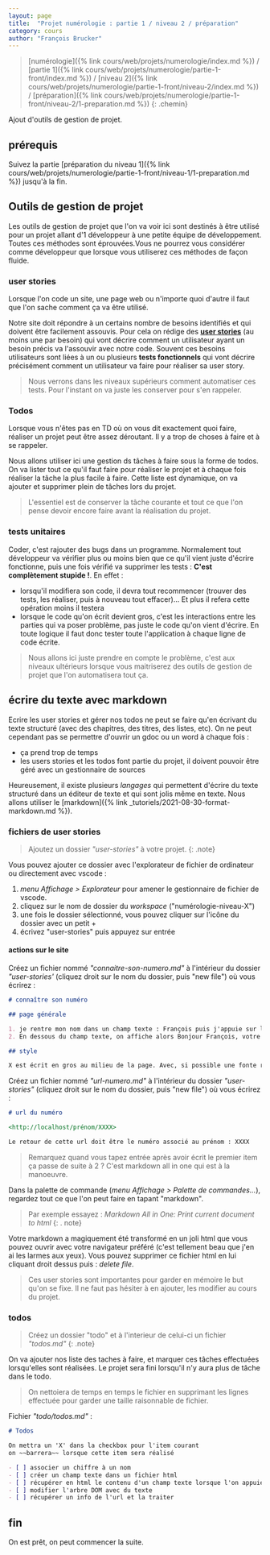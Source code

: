 ```yaml
---
layout: page
title:  "Projet numérologie : partie 1 / niveau 2 / préparation"
category: cours
author: "François Brucker"
---
```


> [numérologie]({% link cours/web/projets/numerologie/index.md %}) / [partie 1]({% link cours/web/projets/numerologie/partie-1-front/index.md %}) / [niveau 2]({% link cours/web/projets/numerologie/partie-1-front/niveau-2/index.md %}) / [préparation]({% link cours/web/projets/numerologie/partie-1-front/niveau-2/1-preparation.md %})
{: .chemin}

Ajout d'outils de gestion de projet.

## prérequis

Suivez la partie [préparation du niveau 1]({% link cours/web/projets/numerologie/partie-1-front/niveau-1/1-preparation.md %}) jusqu'à la fin.

## Outils de gestion de projet

Les outils de gestion de projet que l'on va voir ici sont destinés à être utilisé pour un projet allant d'1 développeur à une petite équipe de développement. Toutes ces méthodes sont éprouvées.Vous ne pourrez vous considérer comme développeur que lorsque vous utiliserez ces méthodes de façon fluide.

### user stories

Lorsque l'on code un site, une page web ou n'importe quoi d'autre il faut que l'on sache comment ça va être utilisé.

Notre site doit répondre à un certains nombre de besoins identifiés et qui doivent être facilement assouvis. Pour cela on rédige des [**user stories**](https://fr.wikipedia.org/wiki/R%C3%A9cit_utilisateur) (au moins une par besoin) qui vont décrire comment un utilisateur ayant un besoin précis va l'assouvir avec notre code. Souvent ces besoins utilisateurs sont liées à un ou plusieurs **tests fonctionnels** qui vont décrire précisément comment un
utilisateur va faire pour réaliser sa user story.

> Nous verrons dans les niveaux supérieurs comment automatiser ces tests. Pour l'instant on va juste les conserver pour s'en rappeler.

### Todos

Lorsque vous n'êtes pas en TD où on vous dit exactement quoi faire, réaliser un projet peut être assez déroutant. Il y a trop de choses à faire et à se rappeler.

Nous allons utiliser ici une gestion ds tâches à faire sous la forme de todos. On va lister tout ce qu'il faut faire pour réaliser le projet et à chaque fois réaliser la tâche la plus facile à faire. Cette liste est dynamique, on va ajouter et supprimer plein de tâches lors du projet.

> L'essentiel est de conserver la tâche courante et tout ce que l'on pense devoir encore faire avant la réalisation du projet.

### tests unitaires

Coder, c'est rajouter des bugs dans un programme. Normalement tout développeur va vérifier plus ou moins bien que ce qu'il vient juste d'écrire fonctionne, puis une fois vérifié va supprimer les tests : **C'est complètement stupide !**. En effet :

* lorsqu'il modifiera son code, il devra tout recommencer (trouver des tests, les réaliser, puis à nouveau tout effacer)... Et plus il refera cette opération moins il testera
* lorsque le code qu'on écrit devient gros, c'est les interactions entre les parties qui va poser problème, pas juste le code qu'on vient d'écrire. En toute logique il faut donc tester toute l'application à chaque ligne de code écrite.

> Nous allons ici juste prendre en compte le problème, c'est aux niveaux ultérieurs lorsque vous maitriserez des outils de gestion de projet que l'on automatisera tout ça.

## écrire du texte avec markdown

Ecrire les user stories et gérer nos todos ne peut se faire qu'en écrivant du texte structuré (avec des chapitres, des titres, des listes, etc).  On ne peut cependant pas se permettre d'ouvrir un gdoc ou un word à chaque fois :

* ça prend trop de temps
* les users stories et les todos font partie du projet, il doivent pouvoir être géré avec un gestionnaire de sources

Heureusement, il existe plusieurs *langages* qui permettent d'écrire du texte structuré dans un éditeur de texte et qui sont jolis même en texte. Nous allons utiliser le [markdown]({% link _tutoriels/2021-08-30-format-markdown.md %}).

### fichiers de user stories

> Ajoutez un dossier *"user-stories"* à votre projet.
{: .note}

Vous pouvez ajouter ce dossier avec l'explorateur de fichier de ordinateur ou directement avec vscode :

1. *menu Affichage > Explorateur* pour amener le gestionnaire de fichier de vscode.
2. cliquez sur le nom de dossier du *workspace* ("numérologie-niveau-X")
3. une fois le dossier sélectionné, vous pouvez cliquer sur l'icône du dossier avec un petit +
4. écrivez "user-stories" puis appuyez sur entrée

#### actions sur le site

Créez un fichier nommé *"connaitre-son-numero.md"* à l'intérieur du dossier *"user-stories'* (cliquez droit sur le nom du dossier, puis "new file") où vous écrirez :

```markdown
# connaître son numéro

## page générale

1. je rentre mon nom dans un champ texte : François puis j'appuie sur la touche entrée.
2. En dessous du champ texte, on affiche alors Bonjour François, votre numéro est le X

## style 

X est écrit en gros au milieu de la page. Avec, si possible une fonte rigolote.
```

Créez un fichier nommé *"url-numero.md"* à l'intérieur du dossier *"user-stories"* (cliquez droit sur le nom du dossier, puis "new file") où vous écrirez :

```markdown
# url du numéro

<http://localhost/prénom/XXXX>

Le retour de cette url doit être le numéro associé au prénom : XXXX
```

> Remarquez quand vous tapez entrée après avoir écrit le premier item ça passe de suite à 2 ? C'est markdown all in one qui est à la manoeuvre.

Dans la palette de commande (*menu Affichage > Palette de commandes...*), regardez tout ce que l'on peut faire en tapant "markdown".

> Par exemple essayez : *Markdown All in One: Print current document to html*
{: . note}

Votre markdown a magiquement été transformé en un joli html que vous pouvez ouvrir avec votre navigateur préféré (c'est tellement beau que j'en ai les larmes aux yeux). Vous pouvez supprimer ce fichier html en lui cliquant droit dessus puis : *delete file*.

> Ces user stories sont importantes pour garder en mémoire le but qu'on se fixe. Il ne faut pas hésiter à en ajouter, les modifier au cours du projet.

### todos

> Créez un dossier "todo" et à l'interieur de celui-ci un fichier *"todos.md"*
{: .note}

On va ajouter nos liste des taches à faire, et marquer ces tâches effectuées lorsqu'elles sont réalisées. Le projet sera fini lorsqu'il n'y aura plus de tâche dans le todo.

> On nettoiera de temps en temps le fichier en supprimant les lignes effectuée pour garder une taille raisonnable de fichier.

Fichier *"todo/todos.md"* :

```markdown
# Todos

On mettra un 'X' dans la checkbox pour l'item courant
on ~~barrera~~ lorsque cette item sera réalisé

- [ ] associer un chiffre à un nom
- [ ] créer un champ texte dans un fichier html
- [ ] récupérer en html le contenu d'un champ texte lorsque l'on appuie sur la touche entrée
- [ ] modifier l'arbre DOM avec du texte
- [ ] récupérer un info de l'url et la traiter
```

## fin

On est prêt, on peut commencer la suite.
